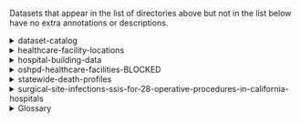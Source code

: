 Datasets that appear in the list of directories above but not in the list below have no extra annotations or
descriptions.

<details>
<summary>dataset-catalog</summary>

The dataset-catalog directory includes code to download and import the data. The dataset-catalog-www will
vend it in a simple application. There is a lot of data here but not of it is ... accurate or perhaps up-to-date. There are some datasets in this dataset that are missing web pages or do not seem to exist now. It is, thougn, not very clear.
</details>

<details>
<summary>healthcare-facility-locations</summary>

See https://data.chhs.ca.gov/dataset/healthcare-facility-locations

https://www.cdph.ca.gov/Programs/CHCQ/LCP/Pages/HealthCareFacilities.aspx.
</details>

<details>
<summary>hospital-building-data</summary>

Contains construction information for the buildings, includes number of stories, and
building code in effect when built. Includes a "perm_id" assigned as "Facility number
per Facilities Development Division". Will this match up with the "facid" fields in other
datasets? We will see.
</details>

<details>
<summary>oshpd-healthcare-facilities-BLOCKED</summary>

This dataset is marked on the CalHHS Open Data Portal as blocked. No idea why.
</details>

<details>
<summary>statewide-death-profiles</summary>

Causes thereof.
</details>

<details>
<summary>surgical-site-infections-ssis-for-28-operative-procedures-in-california-hospitals</summary>

There could also be something interesting here:

https://www.cdph.ca.gov/Programs/CHCQ/HAI/Pages/AnnualHAIReports.aspx
</details>

<details>
<summary>Glossary</summary>

* ACA - Affordable Care Act
* ADAP - AIDS Drug Assistance Program
* CalFresh
* CalWORKs
* CPS - Child Protective Services
* DDS 
* ELMS - Electronic Licensing Management System
* Family PACT
* HAI - Hospital-Acquired Infection
* IHSS
* Medicaid
* Medi-Cal
* OSHPDID - A unique number established by the Department of Health Care Access and Information (HCAI) for identifying facilities and used in the Licensed Facility Information System (LFIS).
* SIR - Standardized Infection Ratio
* SMR - Standardized Mortality Ratio
* SPC - Structural Performance Category (in re buildings)
* SNAP
* SUD - Substance-Use Disorder
* TANF - Temporary Assistance for Needy Families
* WIC

